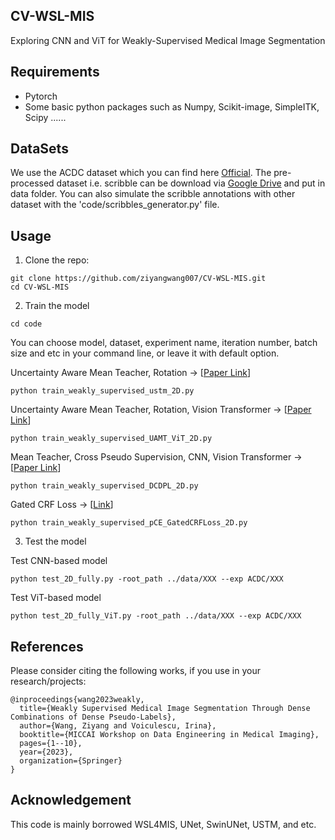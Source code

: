 ## CV-WSL-MIS
Exploring CNN and ViT for Weakly-Supervised Medical Image Segmentation

## Requirements
* Pytorch
* Some basic python packages such as Numpy, Scikit-image, SimpleITK, Scipy ......

## DataSets
We use the ACDC dataset which you can find here [Official](https://www.creatis.insa-lyon.fr/Challenge/acdc/databases.html). The pre-processed dataset i.e. scribble can be download via [Google Drive](https://drive.google.com/file/d/1XR_Id0wdvXY9QeKtdOdgJHKVJ-nVr2j1/view?usp=sharing) and put in data folder. You can also simulate the scribble annotations with other dataset with the 'code/scribbles_generator.py' file.


## Usage

1. Clone the repo:
```
git clone https://github.com/ziyangwang007/CV-WSL-MIS.git 
cd CV-WSL-MIS
```


2. Train the model
```
cd code
```
You can choose model, dataset, experiment name, iteration number, batch size and etc in your command line, or leave it with default option.

Uncertainty Aware Mean Teacher, Rotation -> [[Paper Link](https://www.sciencedirect.com/science/article/pii/S0031320321005215)]
```
python train_weakly_supervised_ustm_2D.py 
```
Uncertainty Aware Mean Teacher, Rotation, Vision Transformer -> [[Paper Link](https://ieeexplore.ieee.org/abstract/document/10195028)]

```
python train_weakly_supervised_UAMT_ViT_2D.py 
```

Mean Teacher, Cross Pseudo Supervision, CNN, Vision Transformer -> [[Paper Link](https://link.springer.com/chapter/10.1007/978-3-031-44992-5_1)]
```
python train_weakly_supervised_DCDPL_2D.py 
```
Gated CRF Loss -> [[Link](https://arxiv.org/abs/1906.04651)]
```
python train_weakly_supervised_pCE_GatedCRFLoss_2D.py 
```

3. Test the model

Test CNN-based model
```
python test_2D_fully.py -root_path ../data/XXX --exp ACDC/XXX
```

Test ViT-based model
```
python test_2D_fully_ViT.py -root_path ../data/XXX --exp ACDC/XXX
```

## References

Please consider citing the following works, if you use in your research/projects:
```
@inproceedings{wang2023weakly,
  title={Weakly Supervised Medical Image Segmentation Through Dense Combinations of Dense Pseudo-Labels},
  author={Wang, Ziyang and Voiculescu, Irina},
  booktitle={MICCAI Workshop on Data Engineering in Medical Imaging},
  pages={1--10},
  year={2023},
  organization={Springer}
}
```


## Acknowledgement

This code is mainly borrowed WSL4MIS, UNet, SwinUNet, USTM, and etc.
